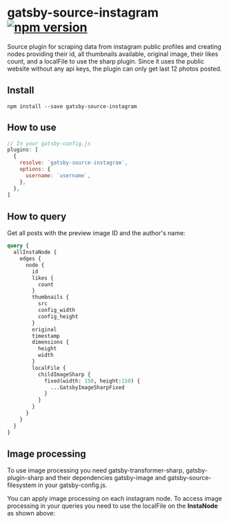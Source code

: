 # gatsby-source-instagram [![npm version](https://badge.fury.io/js/gatsby-source-instagram.svg)](https://badge.fury.io/js/gatsby-source-instagram)

Source plugin for scraping data from instagram public profiles and creating
nodes providing their id, all thumbnails available, original image, their likes count,
and a localFile to use the sharp plugin.
Since it uses the public website without any api keys, the plugin can only get
last 12 photos posted.

## Install

`npm install --save gatsby-source-instagram`

## How to use

```javascript
// In your gatsby-config.js
plugins: [
  {
    resolve: `gatsby-source-instagram`,
    options: {
      username: `username`,
    },
  },
]
```

## How to query

Get all posts with the preview image ID and the author's name:

```graphql
query {
  allInstaNode {
    edges {
      node {
        id
        likes {
          count
        }
        thumbnails {
          src
          config_width
          config_height
        }
        original
        timestamp
        dimensions {
          height
          width
        }
        localFile {
          childImageSharp {
            fixed(width: 150, height:150) {
              ...GatsbyImageSharpFixed
            }
          }
        }
      }
    }
  }
}
```

## Image processing

To use image processing you need gatsby-transformer-sharp, gatsby-plugin-sharp and their dependencies gatsby-image and gatsby-source-filesystem in your gatsby-config.js.

You can apply image processing on each instagram node. To access image processing in your queries you need to use the localFile on the **InstaNode** as shown above:
